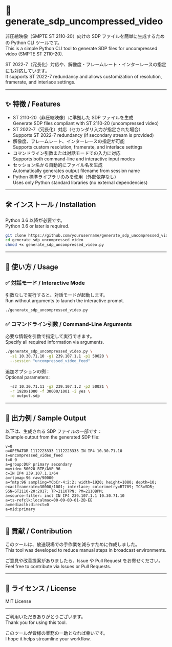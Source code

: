 # 🧰 generate_sdp_uncompressed_video

非圧縮映像（SMPTE ST 2110-20）向けの SDP ファイルを簡単に生成するための Python CLI ツールです。  
This is a simple Python CLI tool to generate SDP files for uncompressed video (SMPTE ST 2110-20).

ST 2022-7（冗長化）対応や、解像度・フレームレート・インターレースの指定にも対応しています。  
It supports ST 2022-7 redundancy and allows customization of resolution, framerate, and interlace settings.

---

## ✨ 特徴 / Features

- ST 2110-20（非圧縮映像）に準拠した SDP ファイルを生成  
  Generate SDP files compliant with ST 2110-20 (uncompressed video)
- ST 2022-7（冗長化）対応（セカンダリ入力が指定された場合）  
  Supports ST 2022-7 redundancy (if secondary stream is provided)
- 解像度、フレームレート、インターレースの指定が可能  
  Supports custom resolution, framerate, and interlace settings
- コマンドライン引数または対話モードでの入力に対応  
  Supports both command-line and interactive input modes
- セッション名から自動的にファイル名を生成  
  Automatically generates output filename from session name
- Python 標準ライブラリのみを使用（外部依存なし）  
  Uses only Python standard libraries (no external dependencies)

---

## 🛠 インストール / Installation

Python 3.6 以降が必要です。  
Python 3.6 or later is required.

```bash
git clone https://github.com/yourusername/generate_sdp_uncompressed_video.git
cd generate_sdp_uncompressed_video
chmod +x generate_sdp_uncompressed_video.py
```

---

## 🚀 使い方 / Usage

### ✅ 対話モード / Interactive Mode

引数なしで実行すると、対話モードが起動します。  
Run without arguments to launch the interactive prompt.

```bash
./generate_sdp_uncompressed_video.py
```

### ✅ コマンドライン引数 / Command-Line Arguments

必要な情報を引数で指定して実行できます。  
Specify all required information via arguments.

```bash
./generate_sdp_uncompressed_video.py \
  -s1 10.30.71.10 -g1 239.107.1.1 -p1 50020 \
  --session "uncompressed_video_feed"
```

追加オプションの例：  
Optional parameters:

```bash
  -s2 10.30.71.11 -g2 239.107.1.2 -p2 50021 \
  -r 1920x1080 -f 30000/1001 -i yes \
  -o output.sdp
```

---

## 📄 出力例 / Sample Output

以下は、生成される SDP ファイルの一部です：  
Example output from the generated SDP file:

```
v=0
o=OPERATOR 1112223333 1112223333 IN IP4 10.30.71.10
s=uncompressed_video_feed
t=0 0
a=group:DUP primary secondary
m=video 50020 RTP/AVP 96
c=IN IP4 239.107.1.1/64
a=rtpmap:96 raw/90000
a=fmtp:96 sampling=YCbCr-4:2:2; width=1920; height=1080; depth=10; exactframerate=30000/1001; interlace; colorimetry=BT709; TCS=SDR; SSN=ST2110-20:2017; TP=2110TPN; PM=2110BPM;
a=source-filter: incl IN IP4 239.107.1.1 10.30.71.10
a=ts-refclk:localmac=00-09-0D-01-2B-EE
a=mediaclk:direct=0
a=mid:primary
```

---

## 🤝 貢献 / Contribution

このツールは、放送現場での手作業を減らすために作成しました。  
This tool was developed to reduce manual steps in broadcast environments.

ご意見や改善提案がありましたら、Issue や Pull Request をお寄せください。  
Feel free to contribute via Issues or Pull Requests.

---

## 📜 ライセンス / License

MIT License

---

ご利用いただきありがとうございます。  
Thank you for using this tool.  

このツールが皆様の業務の一助となれば幸いです。  
I hope it helps streamline your workflow.
